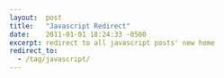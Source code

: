 ```yaml
---
layout:  post
title:   "Javascript Redirect"
date:    2011-01-01 18:24:33 -0500
excerpt: redirect to all javascript posts' new home
redirect_to:
  - /tag/javascript/
---
```

